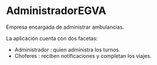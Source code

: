 # AdministradorEGVA

Empresa encargada de administrar ambulancias.

La aplicación cuenta con dos facetas:
  - Administrador : quien administra los turnos.
  - Choferes : reciben notificaciones y completan los viajes.
